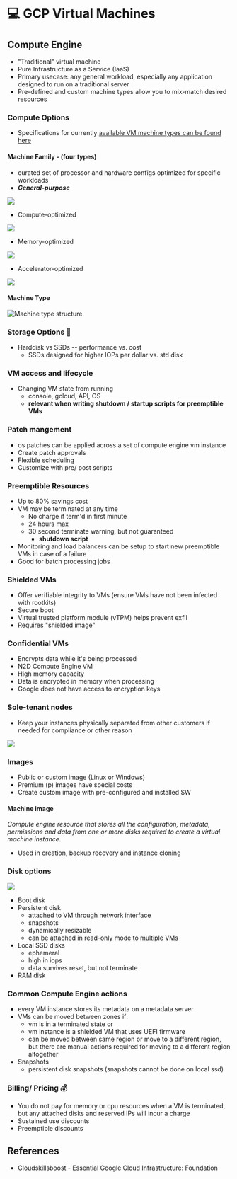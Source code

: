 # 💻 GCP Virtual Machines

## Compute Engine&#x20;

* "Traditional" virtual machine&#x20;
* Pure Infrastructure as a Service (IaaS)
* Primary usecase: any general workload, especially any application designed to run on a traditional server&#x20;
* Pre-defined and custom machine types allow you to mix-match desired resources&#x20;

### Compute Options&#x20;

* Specifications for currently [available VM machine types can be found here](https://cloud.google.com/compute/docs/machine-types)

#### Machine Family - (four types)

* curated set of processor and hardware configs optimized for specific workloads&#x20;
* _**General-purpose**_

![](<../../.gitbook/assets/image (2) (1).png>)

* Compute-optimized

![](<../../.gitbook/assets/image (4) (1).png>)

* Memory-optimized

![](<../../.gitbook/assets/image (8) (1).png>)

* Accelerator-optimized

![](<../../.gitbook/assets/image (6) (1) (1).png>)

#### Machine Type

![Machine type structure](<../../.gitbook/assets/image (5) (1).png>)

### Storage Options :minidisc:

* Harddisk vs SSDs -- performance vs. cost
  * SSDs designed for higher IOPs per dollar vs. std disk&#x20;

### VM access and lifecycle&#x20;

* Changing VM state from running&#x20;
  * console, gcloud, API, OS
  * **relevant when writing shutdown / startup scripts for preemptible VMs**&#x20;

### Patch mangement&#x20;

* os patches can be applied across a set of compute engine vm instance&#x20;
* Create patch approvals&#x20;
* Flexible scheduling
* Customize with pre/ post scripts&#x20;

### Preemptible Resources&#x20;

* Up to 80% savings cost
* VM may be terminated at any time
  * No charge if term'd in first minute
  * 24 hours max
  * 30 second terminate warning, but not guaranteed&#x20;
    * **shutdown script**
* Monitoring and load balancers can be setup to start new preemptible VMs in case of a failure
* Good for batch processing jobs&#x20;

### Shielded VMs

* Offer verifiable integrity to VMs (ensure VMs have not been infected with rootkits)
* Secure boot
* Virtual trusted platform module (vTPM) helps prevent exfil
* Requires "shielded image"

### Confidential VMs

* Encrypts data while it's being processed&#x20;
* N2D Compute Engine VM
* High memory capacity
* Data is encrypted in memory when processing
* Google does not have access to encryption keys&#x20;

### Sole-tenant nodes&#x20;

* Keep your instances physically separated from other customers if needed for compliance or other reason&#x20;

![](<../../.gitbook/assets/image (3).png>)

### Images&#x20;

* Public or custom image (Linux or Windows)&#x20;
* Premium (p) images have special costs&#x20;
* Create custom image with pre-configured and installed SW

#### Machine image&#x20;

_Compute engine resource that stores all the configuration, metadata, permissions and data from one or more disks required to create a virtual machine instance._

* Used in creation, backup recovery and instance cloning&#x20;

### Disk options&#x20;

![](<../../.gitbook/assets/image (7) (1).png>)

* Boot disk&#x20;
* Persistent disk&#x20;
  * attached to VM through network interface&#x20;
  * snapshots&#x20;
  * dynamically resizable&#x20;
  * can be attached in read-only mode to multiple VMs&#x20;
* Local SSD disks
  * ephemeral&#x20;
  * high in iops&#x20;
  * data survives reset, but not terminate&#x20;
* RAM disk

### Common Compute Engine actions&#x20;

* every VM instance stores its metadata on a metadata server&#x20;
* VMs can be moved between zones if:
  * vm is in a terminated state or&#x20;
  * vm instance is a shielded VM that uses UEFI firmware&#x20;
  * can be moved between same region or move to a different region, but there are manual actions required for moving to a different region altogether&#x20;
* Snapshots
  * persistent disk snapshots (snapshots cannot be done on local ssd)

### Billing/ Pricing :moneybag:

* You do not pay for memory or cpu resources when a VM is terminated, but any attached disks and reserved IPs will incur a charge&#x20;
* Sustained use discounts&#x20;
* Preemptible discounts&#x20;

## References&#x20;

* Cloudskillsboost - Essential Google Cloud Infrastructure: Foundation
